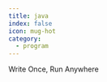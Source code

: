 ```yaml
---
title: java
index: false
icon: mug-hot
category:
  - program
---
```


Write Once, Run Anywhere
<Catalog />